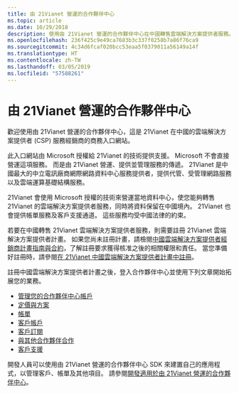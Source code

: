 ```yaml
---
title: 由 21Vianet 營運的合作夥伴中心
ms.topic: article
ms.date: 10/29/2018
description: 使用由 21Vianet 營運的合作夥伴中心在中國轉售雲端解決方案提供者服務。
ms.openlocfilehash: 236f425c9e49ca7683b3c337f0258b7a86f76ca9
ms.sourcegitcommit: 4c34d6fcaf020bcc53eaa5f0379011a56149a14f
ms.translationtype: HT
ms.contentlocale: zh-TW
ms.lasthandoff: 03/05/2019
ms.locfileid: "57588261"
---
```

# <a name="partner-center-operated-by-21vianet"></a>由 21Vianet 營運的合作夥伴中心

歡迎使用由 21Vianet 營運的合作夥伴中心，這是 21Vianet 在中國的雲端解決方案提供者 (CSP) 服務經銷商的商務入口網站。 

此入口網站由 Microsoft 授權給 21Vianet 的技術提供支援。 Microsoft 不會直接營運這項服務。 而是由 21Vianet 營運、提供並管理服務的傳遞。 21Vianet 是中國最大的中立電訊廠商網際網路資料中心服務提供者，提供代管、受管理網路服務以及雲端運算基礎結構服務。 

21Vianet 會使用 Microsoft 授權的技術來營運當地資料中心，使您能夠轉售 21Vianet 的雲端解決方案提供者服務，同時將資料保留在中國境內。 21Vianet 也會提供帳單服務及客戶支援通道。 這些服務均受中國法律的約束。

若要在中國轉售 21Vianet 雲端解決方案提供者服務，則需要註冊 21Vianet 雲端解決方案提供者計畫。 如果您尚未註冊計畫，請檢閱[中國雲端解決方案提供者經銷商計畫指南與合約](csp-program-guide-and-agreements.md)，了解註冊要求獲得核准之後的相關權限和責任。 當您準備好註冊時，請參閱[在 21Vianet 中國雲端解決方案提供者計畫中註冊](enrolling-in-the-csp-program.md)。

註冊中國雲端解決方案提供者計畫之後，登入合作夥伴中心並使用下列文章開始拓展您的業務。  
   
-   [管理您的合作夥伴中心帳戶](partner-center-account-setup.md)
-   [定價與方案](see-offers-and-pricing.md)
-   [帳單](billing.md)
-   [客戶帳戶](customer-accounts.md)
-   [客戶訂閱](customer-subscriptions.md)
-   [與其他合作夥伴合作](work-with-other-partners.md)
-   [客戶支援](customer-support.md)

開發人員可以使用由 21Vianet 營運的合作夥伴中心 SDK 來建置自己的應用程式，以管理客戶、帳單及其他項目。 請參閱[開發適用於由 21Vianet 營運的合作夥伴中心](develop-for-partner-center.md)。